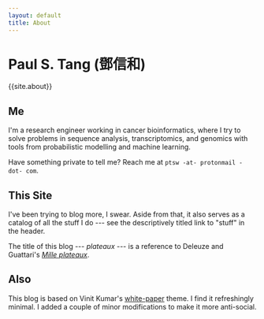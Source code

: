 ```yaml
---
layout: default
title: About
---
```


Paul S. Tang (鄧信和)
=====================

{{site.about}}

Me
--
I'm a research engineer working in cancer bioinformatics, where I try to solve problems in sequence analysis, transcriptomics, and genomics with tools from probabilistic modelling and machine learning.

Have something private to tell me? Reach me at `ptsw -at- protonmail -dot- com`.

This Site
---------
I've been trying to blog more, I swear. Aside from that, it also serves as a catalog of all the stuff I do --- see the descriptively titled link to "stuff" in the header.

The title of this blog --- _plateaux_ --- is a reference to Deleuze and Guattari's [_Mille plateaux_](https://en.wikipedia.org/wiki/A_Thousand_Plateaus).

Also
----
This blog is based on Vinit Kumar's <a href="https://github.com/vinitkumar/white-paper">white-paper</a> theme. I find it refreshingly minimal. I added a couple of minor modifications to make it more anti-social.
